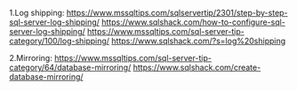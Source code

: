 1.Log shipping:
https://www.mssqltips.com/sqlservertip/2301/step-by-step-sql-server-log-shipping/
https://www.sqlshack.com/how-to-configure-sql-server-log-shipping/
https://www.mssqltips.com/sql-server-tip-category/100/log-shipping/
https://www.sqlshack.com/?s=log%20shipping

2.Mirroring: 
https://www.mssqltips.com/sql-server-tip-category/64/database-mirroring/
https://www.sqlshack.com/create-database-mirroring/

